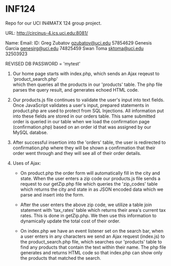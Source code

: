 # INF124
Repo for our UCI IN4MATX 124 group project.

URL: http://circinus-4.ics.uci.edu:8081/

Name:	        Email:			   ID:
Greg Zubatov    gzubatov@uci.edu   57854629
Genesis Garcia  genesirg@uci.edu   74825459
Swan Toma	    sktoma@uci.edu     32503923

REVISED DB PASSWORD = 'mytest'

1. Our home page starts with index.php, which sends an Ajax reqeust to 'product_search.php'   
   which then queries all the products in our 'products' table. The php file parses the query result, and generates echoed HTML code. 


2. Our products.js file continues to validate the user's input into text fields. Once JavaScript 
   validates a user's input, prepared statements in product.php are used to protect from SQL Injections. All information put into these fields are stored in our orders table. This same submitted order is queried in our table when we load the confirmation page (confirmation.php) based on an order id that was assigned by our MySQL databse.


3. After successful insertion into the 'orders' table, the user is redirected to confirmation.php
   where they will be shown a confirmation that their order went through and they will see all
   of their order details.


4. Uses of Ajax:
   * On product.php the order form will automatically fill in the city and state. When the user enters a zip code our products.js file sends a request to our getZip.php file which queries the 'zip_codes' table which returns the city and state in as JSON encoded data which we parse and insert into the form.
   
   * After the user enters the above zip code, we utilize a table join statement with 'tax_rates' table which returns their area's current tax rates. This is done in getZip.php. We then use this information to dynamically update the total cost of their order.

   * On index.php we have an event listener set on the search bar, when a user enters in any characters we send an Ajax request (index.js) to the product_search.php file, which searches our 'products' table to find any products that contain the text within their name. The php file generates and returns HTML code so that index.php can show only the products that matched the search.